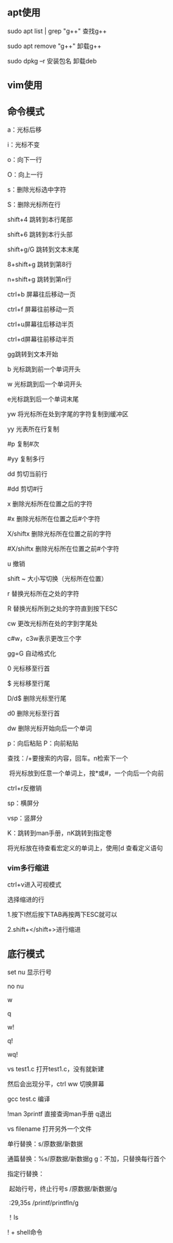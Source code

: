 ## apt使用

sudo apt list | grep "g++" 查找g++

sudo apt remove "g++" 卸载g++

sudo dpkg –r 安装包名 卸载deb



## vim使用

## 命令模式

a：光标后移

i：光标不变

o：向下一行

O：向上一行

s：删除光标选中字符

S：删除光标所在行

shift+4 跳转到本行尾部

shift+6 跳转到本行头部

shift+g/G 跳转到文本末尾

8+shift+g 跳转到第8行

n+shift+g 跳转到第n行

ctrl+b 屏幕往后移动一页

ctrl+f 屏幕往前移动一页

ctrl+u屏幕往后移动半页

ctrl+d屏幕往前移动半页

gg跳转到文本开始

b 光标跳到前一个单词开头

w 光标跳到后一个单词开头

e光标跳到后一个单词末尾

yw 将光标所在处到字尾的字符复制到缓冲区

yy 光表所在行复制

#p 复制#次

#yy 复制多行

dd 剪切当前行

#dd 剪切#行

x 删除光标所在位置之后的字符

#x 删除光标所在位置之后#个字符

X/shiftx 删除光标所在位置之前的字符

#X/shiftx 删除光标所在位置之前#个字符

u 撤销

shift ~ 大小写切换（光标所在位置）

r 替换光标所在之处的字符

R 替换光标所到之处的字符直到按下ESC

cw 更改光标所在处的字到字尾处

c#w，c3w表示更改三个字

gg=G  自动格式化

0 光标移至行首

$ 光标移至行尾

D/d$ 删除光标至行尾

d0 删除光标至行首

dw 删除光标开始向后一个单词

p：向后粘贴 P：向前粘贴

查找：/+要搜索的内容，回车。n检索下一个

​			将光标放到任意一个单词上，按*或#，一个向后一个向前

ctrl+r反撤销

sp：横屏分

vsp：竖屏分

K：跳转到man手册，nK跳转到指定卷

将光标放在待查看宏定义的单词上，使用[d 查看定义语句

### vim多行缩进

ctrl+v进入可视模式

选择缩进的行

1.按下I然后按下TAB再按两下ESC就可以

2.shift+</shift+>进行缩进

## 底行模式

set nu 显示行号

no nu

w

q

w!

q!

wq!

vs test1.c  打开test1.c，没有就新建

然后会出现分平，ctrl ww 切换屏幕

gcc test.c 编译

!man 3printf 直接查询man手册   q退出

vs filename 打开另外一个文件

单行替换：s/原数据/新数据

通篇替换：%s/原数据/新数据g  g：不加，只替换每行首个

指定行替换：

​	起始行号，终止行号s /原数据/新数据/g

​		:29,35s /printf/printfln/g

！ls

! + shell命令